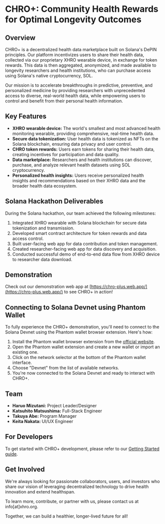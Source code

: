 # CHRO+: Community Health Rewards for Optimal Longevity Outcomes

## Overview
CHRO+ is a decentralized health data marketplace built on Solana's DePIN principles. Our platform incentivizes users to share their health data, collected via our proprietary XHRO wearable device, in exchange for token rewards. This data is then aggregated, anonymized, and made available to longevity researchers and health institutions, who can purchase access using Solana's native cryptocurrency, SOL.

Our mission is to accelerate breakthroughs in predictive, preventive, and personalized medicine by providing researchers with unprecedented access to diverse, real-world health data, while empowering users to control and benefit from their personal health information.

## Key Features
- **XHRO wearable device:** The world's smallest and most advanced health monitoring wearable, providing comprehensive, real-time health data.
- **Secure data tokenization:** User health data is tokenized as NFTs on the Solana blockchain, ensuring data privacy and user control.
- **CHRO token rewards:** Users earn tokens for sharing their health data, creating incentives for participation and data quality.
- **Data marketplace:** Researchers and health institutions can discover, purchase, and analyze relevant health datasets using SOL cryptocurrency.
- **Personalized health insights:** Users receive personalized health insights and recommendations based on their XHRO data and the broader health data ecosystem.

## Solana Hackathon Deliverables
During the Solana hackathon, our team achieved the following milestones:
1. Integrated XHRO wearable with Solana blockchain for secure data tokenization and transmission.
2. Developed smart contract architecture for token rewards and data access control.
3. Built user-facing web app for data contribution and token management.
4. Created researcher-facing web app for data discovery and acquisition.
5. Conducted successful demo of end-to-end data flow from XHRO device to researcher data download.

## Demonstration
Check out our demonstration web app at [https://chro-plus.web.app/](https://chro-plus.web.app/) to see CHRO+ in action!

## Connecting to Solana Devnet using Phantom Wallet
To fully experience the CHRO+ demonstration, you'll need to connect to the Solana Devnet using the Phantom wallet browser extension. Here's how:

1. Install the Phantom wallet browser extension from the [official website](https://phantom.app/).
2. Open the Phantom wallet extension and create a new wallet or import an existing one.
3. Click on the network selector at the bottom of the Phantom wallet interface.
4. Choose "Devnet" from the list of available networks.
5. You're now connected to the Solana Devnet and ready to interact with CHRO+.

## Team
- **Haruo Mizutani:** Project Leader/Designer
- **Katsuhito Matsushima:** Full-Stack Engineer
- **Takuya Abe:** Program Manager
- **Keita Nakata:** UI/UX Engineer

## For Developers
To get started with CHRO+ development, please refer to our [Getting Started guide](https://github.com/haruom/chroplus-solana-web/blob/main/getting_started.md).

## Get Involved
We're always looking for passionate collaborators, users, and investors who share our vision of leveraging decentralized technology to drive health innovation and extend healthspan. 

To learn more, contribute, or partner with us, please contact us at info[at]xhro.org.

Together, we can build a healthier, longer-lived future for all!
